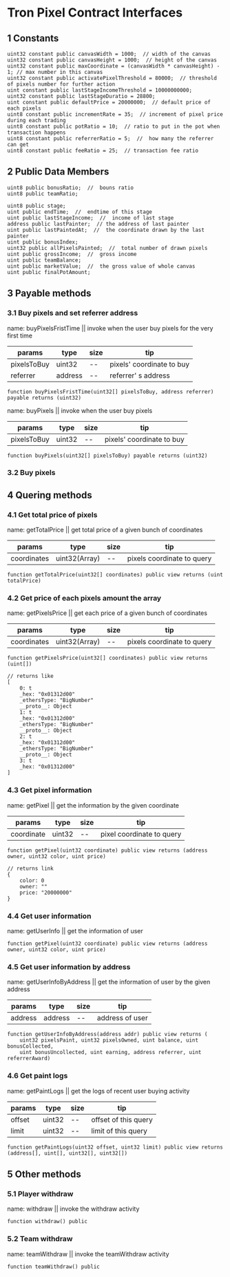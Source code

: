 # Tron Pixel Contract Interfaces

## 1 Constants

```
uint32 constant public canvasWidth = 1000;  // width of the canvas
uint32 constant public canvasHeight = 1000;  // height of the canvas
uint32 constant public maxCoordinate = (canvasWidth * canvasHeight) - 1; // max number in this canvas
uint32 constant public activatePixelThreshold = 80000;  // threshold of pixels number for further action
uint constant public lastStageIncomeThreshold = 10000000000;  
uint32 constant public lastStageDuratio = 28800;
uint constant public defaultPrice = 20000000;  // default price of each pixels
uint8 constant public incrementRate = 35;  // increment of pixel price during each trading
uint8 constant public potRatio = 10;  // ratio to put in the pot when transaction happens
uint8 constant public referrerRatio = 5;  //  how many the referrer can get
uint8 constant public feeRatio = 25;  // transaction fee ratio
```

## 2 Public Data Members

```
uint8 public bonusRatio;  //  bouns ratio
uint8 public teamRatio;

uint8 public stage;
uint public endTime;  //  endtime of this stage
uint public lastStageIncome;  //  income of last stage
address public lastPainter;  // the address of last painter
uint public lastPaintedAt;  //  the coordinate drawn by the last painter
uint public bonusIndex;
uint32 public allPixelsPainted;  //  total number of drawn pixels
uint public grossIncome;  //  gross income
uint public teamBalance;
uint public marketValue;  //  the gross value of whole canvas
uint public finalPotAmount;
```

## 3 Payable methods

### 3.1 Buy pixels and set referrer address

name: buyPixelsFristTime || 
invoke when the user buy pixels for the very first time

| params   | type   | size | tip                        |
| ------ | ------ | ---- | ---------------------------- |
| pixelsToBuy | uint32 | --   | pixels' coordinate to buy |
| referrer | address | --  | referrer' s address          |
```solidity
function buyPixelsFristTime(uint32[] pixelsToBuy, address referrer) payable returns (uint32)
```

name: buyPixels || 
invoke when the user buy pixels

| params   | type   | size | tip                         |
| ------ | ------ | ---- | ---------------------------- |
| pixelsToBuy | uint32 | --   | pixels' coordinate to buy |
```solidity
function buyPixels(uint32[] pixelsToBuy) payable returns (uint32)
```

### 3.2 Buy pixels

## 4 Quering methods

### 4.1 Get total price of pixels

name: getTotalPrice || 
get total price of a given bunch of coordinates

| params   | type   | size | tip                         |
| ------ | ------ | ---- | ---------------------------- |
| coordinates | uint32(Array) | --   | pixels coordinate to query |
```solidity
function getTotalPrice(uint32[] coordinates) public view returns (uint totalPrice)
```

### 4.2 Get price of each pixels amount the array

name: getPixelsPrice || 
get each price of a given bunch of coordinates

| params   | type   | size | tip                         |
| ------ | ------ | ---- | ---------------------------- |
| coordinates | uint32(Array) | --   | pixels coordinate to query |
```solidity
function getPixelsPrice(uint32[] coordinates) public view returns (uint[])

// returns like
[
    0: t
    _hex: "0x01312d00"
    _ethersType: "BigNumber"
    __proto__: Object
    1: t
    _hex: "0x01312d00"
    _ethersType: "BigNumber"
    __proto__: Object
    2: t
    _hex: "0x01312d00"
    _ethersType: "BigNumber"
    __proto__: Object
    3: t
    _hex: "0x01312d00"
]
```

### 4.3 Get pixel information

name: getPixel || 
get the information by the given coordinate

| params   | type   | size | tip                        |
| ------ | ------ | ---- | ---------------------------- |
| coordinate | uint32 | --  | pixel coordinate to query |
```solidity
function getPixel(uint32 coordinate) public view returns (address owner, uint32 color, uint price)

// returns link
{
    color: 0
    owner: ""
    price: "20000000"
}
```

### 4.4 Get user information

name: getUserInfo || 
get the information of user
```solidity
function getPixel(uint32 coordinate) public view returns (address owner, uint32 color, uint price)
```

### 4.5 Get user information by address

name: getUserInfoByAddress || 
get the information of user by the given address

| params   | type   | size | tip                        |
| ------ | ------ | ---- | ---------------------------- |
| address | address | --  | address of user |
```solidity
function getUserInfoByAddress(address addr) public view returns (
    uint32 pixelsPaint, uint32 pixelsOwned, uint balance, uint bonusCollected,
    uint bonusUncollected, uint earning, address referrer, uint referrerAward)
```

### 4.6 Get paint logs


name: getPaintLogs || 
get the logs of recent user buying activity

| params   | type   | size | tip                        |
| ------ | ------ | ---- | ---------------------------- |
| offset | uint32 | --  | offset of this query |
| limit | uint32 | --  | limit of this query |
```solidity
function getPaintLogs(uint32 offset, uint32 limit) public view returns (address[], uint[], uint32[], uint32[])
```

## 5 Other methods

### 5.1 Player withdraw

name: withdraw || 
invoke the withdraw activity

```solidity
function withdraw() public
```

### 5.2 Team withdraw

name: teamWithdraw || 
invoke the teamWithdraw activity

```solidity
function teamWithdraw() public
```
